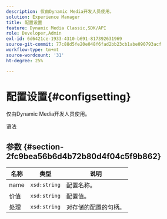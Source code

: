 ```yaml
---
description: 仅由Dynamic Media开发人员使用。
solution: Experience Manager
title: 配置设置
feature: Dynamic Media Classic,SDK/API
role: Developer,Admin
exl-id: 6d6421ce-1933-4310-b691-817392631969
source-git-commit: 77c88d5fe20e048f6fad2bb23cb1abe090793acf
workflow-type: tm+mt
source-wordcount: '31'
ht-degree: 25%

---
```


# 配置设置{#configsetting}

仅由Dynamic Media开发人员使用。

语法

## 参数 {#section-2fc9bea56b6d4b72b80d4f04c5f9b862}

| 名称 | 类型 | 说明 |
|---|---|---|
| name | `xsd:string` | 配置名称。 |
| 价值 | `xsd:string` | 配置值。 |
| 处理 | `xsd:string` | 对存储的配置的句柄。 |
